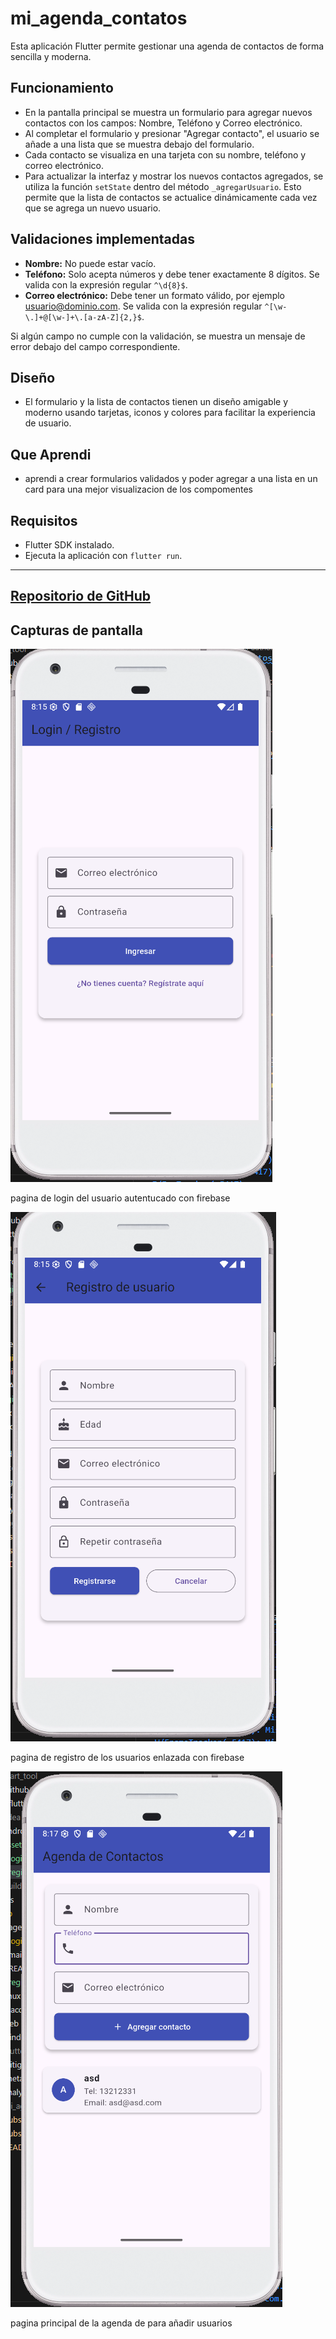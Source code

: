 # mi_agenda_contatos

Esta aplicación Flutter permite gestionar una agenda de contactos de forma sencilla y moderna.

## Funcionamiento

- En la pantalla principal se muestra un formulario para agregar nuevos contactos con los campos: Nombre, Teléfono y Correo electrónico.
- Al completar el formulario y presionar "Agregar contacto", el usuario se añade a una lista que se muestra debajo del formulario.
- Cada contacto se visualiza en una tarjeta con su nombre, teléfono y correo electrónico.
- Para actualizar la interfaz y mostrar los nuevos contactos agregados, se utiliza la función `setState` dentro del método `_agregarUsuario`. Esto permite que la lista de contactos se actualice dinámicamente cada vez que se agrega un nuevo usuario.

## Validaciones implementadas

- **Nombre:** No puede estar vacío.
- **Teléfono:** Solo acepta números y debe tener exactamente 8 dígitos. Se valida con la expresión regular `^\d{8}$`.
- **Correo electrónico:** Debe tener un formato válido, por ejemplo usuario@dominio.com. Se valida con la expresión regular `^[\w-\.]+@[\w-]+\.[a-zA-Z]{2,}$`.

Si algún campo no cumple con la validación, se muestra un mensaje de error debajo del campo correspondiente.

## Diseño

- El formulario y la lista de contactos tienen un diseño amigable y moderno usando tarjetas, iconos y colores para facilitar la experiencia de usuario.

## Que Aprendi

- aprendi a crear formularios validados y poder agregar a una lista en un card para una mejor visualizacion de los compomentes

## Requisitos

- Flutter SDK instalado.
- Ejecuta la aplicación con `flutter run`.

---

## [Repositorio de GitHub](https://github.com/arielTorricos/agenda_movil_ariel_torricos)

## Capturas de pantalla

![pagina de login del usuario autentucado con firebase](assets/images/login.png)

pagina de login del usuario autentucado con firebase

![pagina de registro de los usuarios enlazada con firebase](assets/images/registro.png)

pagina de registro de los usuarios enlazada con firebase

![pagina de registro de los usuarios enlazada con firebase](assets/images/agenda.png)

pagina principal de la agenda de para añadir usuarios
